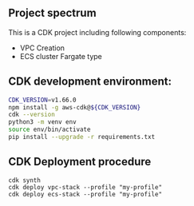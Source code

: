
## Project spectrum

This is a CDK project including following components:

- VPC Creation
- ECS cluster Fargate type

## CDK development environment:

```bash
CDK_VERSION=v1.66.0
npm install -g aws-cdk@${CDK_VERSION}
cdk --version
python3 -m venv env
source env/bin/activate
pip install --upgrade -r requirements.txt
```

## CDK Deployment procedure

```
cdk synth
cdk deploy vpc-stack --profile "my-profile"
cdk deploy ecs-stack --profile "my-profile"
```